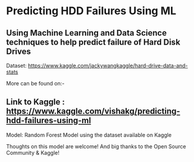 # Predicting HDD Failures Using ML
## Using Machine Learning and Data Science techniques to help predict failure of Hard Disk Drives

Dataset: https://www.kaggle.com/jackywangkaggle/hard-drive-data-and-stats

More can be found on:-
## Link to Kaggle : https://www.kaggle.com/vishakg/predicting-hdd-failures-using-ml
 Model:  Random Forest Model using the dataset available on Kaggle 

Thoughts on this model are welcome! And big thanks to the Open Source Community & Kaggle! 




